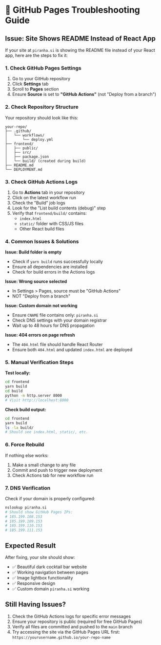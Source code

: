 # 🔧 GitHub Pages Troubleshooting Guide

## Issue: Site Shows README Instead of React App

If your site at `piranha.si` is showing the README file instead of your React app, here are the steps to fix it:

### 1. Check GitHub Pages Settings
1. Go to your GitHub repository
2. Click **Settings** tab
3. Scroll to **Pages** section
4. Ensure **Source** is set to **"GitHub Actions"** (not "Deploy from a branch")

### 2. Check Repository Structure
Your repository should look like this:
```
your-repo/
├── .github/
│   └── workflows/
│       └── deploy.yml
├── frontend/
│   ├── public/
│   ├── src/
│   ├── package.json
│   └── build/ (created during build)
├── README.md
└── DEPLOYMENT.md
```

### 3. Check GitHub Actions Logs
1. Go to **Actions** tab in your repository
2. Click on the latest workflow run
3. Check the "Build" job logs
4. Look for the "List build contents (debug)" step
5. Verify that `frontend/build/` contains:
   - `index.html`
   - `static/` folder with CSS/JS files
   - Other React build files

### 4. Common Issues & Solutions

**Issue: Build folder is empty**
- Check if `yarn build` runs successfully locally
- Ensure all dependencies are installed
- Check for build errors in the Actions logs

**Issue: Wrong source selected**
- In Settings > Pages, source must be "GitHub Actions"
- NOT "Deploy from a branch"

**Issue: Custom domain not working**
- Ensure `CNAME` file contains only: `piranha.si`
- Check DNS settings with your domain registrar
- Wait up to 48 hours for DNS propagation

**Issue: 404 errors on page refresh**
- The `404.html` file should handle React Router
- Ensure both `404.html` and updated `index.html` are deployed

### 5. Manual Verification Steps

**Test locally:**
```bash
cd frontend
yarn build
cd build
python -m http.server 8000
# Visit http://localhost:8000
```

**Check build output:**
```bash
cd frontend
yarn build
ls -la build/
# Should see index.html, static/, etc.
```

### 6. Force Rebuild
If nothing else works:
1. Make a small change to any file
2. Commit and push to trigger new deployment
3. Check Actions tab for new workflow run

### 7. DNS Verification
Check if your domain is properly configured:
```bash
nslookup piranha.si
# Should show GitHub Pages IPs:
# 185.199.108.153
# 185.199.109.153
# 185.199.110.153
# 185.199.111.153
```

## Expected Result
After fixing, your site should show:
- ✅ Beautiful dark cocktail bar website
- ✅ Working navigation between pages
- ✅ Image lightbox functionality
- ✅ Responsive design
- ✅ Custom domain `piranha.si` working

## Still Having Issues?
1. Check the GitHub Actions logs for specific error messages
2. Ensure your repository is public (required for free GitHub Pages)
3. Verify all files are committed and pushed to the `main` branch
4. Try accessing the site via the GitHub Pages URL first: `https://yourusername.github.io/your-repo-name`